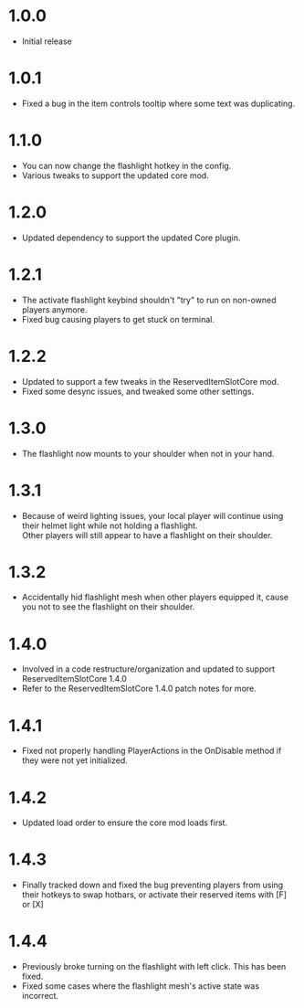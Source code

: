 # 1.0.0
+ Initial release
# 1.0.1
+ Fixed a bug in the item controls tooltip where some text was duplicating.
# 1.1.0
+ You can now change the flashlight hotkey in the config.
+ Various tweaks to support the updated core mod.
# 1.2.0
+ Updated dependency to support the updated Core plugin.
# 1.2.1
+ The activate flashlight keybind shouldn't "try" to run on non-owned players anymore.
+ Fixed bug causing players to get stuck on terminal.
# 1.2.2
+ Updated to support a few tweaks in the ReservedItemSlotCore mod.
+ Fixed some desync issues, and tweaked some other settings.
# 1.3.0
+ The flashlight now mounts to your shoulder when not in your hand.
# 1.3.1
+ Because of weird lighting issues, your local player will continue using their helmet light while not holding a flashlight.<br>
Other players will still appear to have a flashlight on their shoulder.
# 1.3.2
+ Accidentally hid flashlight mesh when other players equipped it, cause you not to see the flashlight on their shoulder.
# 1.4.0
+ Involved in a code restructure/organization and updated to support ReservedItemSlotCore 1.4.0
+ Refer to the ReservedItemSlotCore 1.4.0 patch notes for more.
# 1.4.1
+ Fixed not properly handling PlayerActions in the OnDisable method if they were not yet initialized.
# 1.4.2
+ Updated load order to ensure the core mod loads first.
# 1.4.3
+ Finally tracked down and fixed the bug preventing players from using their hotkeys to swap hotbars, or activate their reserved items with [F] or [X]
# 1.4.4
+ Previously broke turning on the flashlight with left click. This has been fixed.
+ Fixed some cases where the flashlight mesh's active state was incorrect.